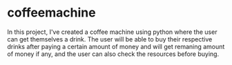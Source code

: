 # coffeemachine
In this project, I've created a coffee machine using python where the user can get themselves a drink. The user will be able to buy their respective drinks after paying a certain amount of money and will get remaning amount of money if any, and the user can also check the resources before buying.
